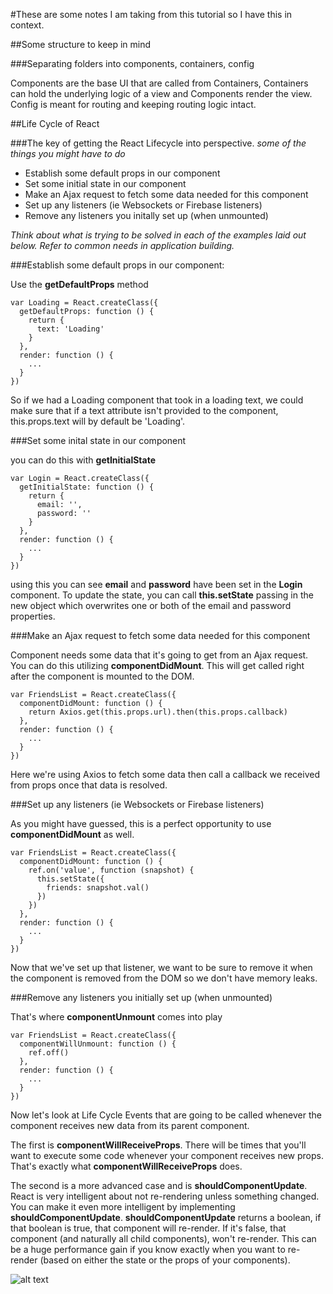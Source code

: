 #These are some notes I am taking from this tutorial so I have this in context.

##Some structure to keep in mind

###Separating folders into components, containers, config

Components are the base UI that are called from Containers, Containers can hold the underlying logic of a view and Components render the view.
Config is meant for routing and keeping routing logic intact. 

##Life Cycle of React

###The key of getting the React Lifecycle into perspective.
_some of the things you might have to do_

* Establish some default props in our component
* Set some initial state in our component
* Make an Ajax request to fetch some data needed for this component
* Set up any listeners (ie Websockets or Firebase listeners)
* Remove any listeners you initally set up (when unmounted)

_Think about what is trying to be solved in each of the examples laid out below. Refer to common needs in application building._

###Establish some default props in our component:
   
Use the **getDefaultProps** method

```
var Loading = React.createClass({
  getDefaultProps: function () {
    return {
      text: 'Loading'
    }
  },
  render: function () {
    ...
  }
})
```
So if we had a Loading component that took in a loading text, we could make sure that if a text attribute isn't provided to the component, this.props.text will by default be 'Loading'.

###Set some inital state in our component

you can do this with **getInitialState**

```
var Login = React.createClass({
  getInitialState: function () {
    return {
      email: '',
      password: ''
    }
  },
  render: function () {
    ...
  }
})
```

using this you can see **email** and **password** have been set in the **Login** component. To update the state, you can call **this.setState** passing in the new object which overwrites one or both of the email and password properties.

###Make an Ajax request to fetch some data needed for this component

Component needs some data that it's going to get from an Ajax request. 
You can do this utilizing **componentDidMount**. This will get called right after the component is mounted to the DOM.

```
var FriendsList = React.createClass({
  componentDidMount: function () {
    return Axios.get(this.props.url).then(this.props.callback)
  },
  render: function () {
    ...
  }
})
```
Here we're using Axios to fetch some data then call a callback we received from props once that data is resolved.

###Set up any listeners (ie Websockets or Firebase listeners)

As you might have guessed, this is a perfect opportunity to use **componentDidMount** as well.

```
var FriendsList = React.createClass({
  componentDidMount: function () {
    ref.on('value', function (snapshot) {
      this.setState({
        friends: snapshot.val()
      })
    })
  },
  render: function () {
    ...
  }
})
```

Now that we've set up that listener, we want to be sure to remove it when the component is removed from the DOM so we don't have memory leaks.

###Remove any listeners you initially set up (when unmounted)

That's where **componentUnmount** comes into play

```
var FriendsList = React.createClass({
  componentWillUnmount: function () {
    ref.off()
  },
  render: function () {
    ...
  }
})
```

Now let's look at Life Cycle Events that are going to be called whenever the component receives new data from its parent component.

The first is **componentWillReceiveProps**. There will be times that you'll want to execute some code whenever your component receives new props. That's exactly what **componentWillReceiveProps** does. 

The second is a more advanced case and is **shouldComponentUpdate**. React is very intelligent about not re-rendering unless something changed. You can make it even more intelligent by implementing **shouldComponentUpdate**. **shouldComponentUpdate** returns a boolean, if that boolean is true, that component will re-render. If it's false, that component (and naturally all child components), won't re-render. This can be a huge performance gain if you know exactly when you want to re-render (based on either the state or the props of your components).

![alt text][image]

[image]:https://d2vvqscadf4c1f.cloudfront.net/RXZidTc7S5WEicK3fiNW_Screen%20Shot%202016-02-25%20at%2012.06.29%20PM.png "Lifecycle React"

